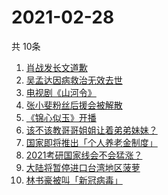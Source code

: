 # 2021-02-28
  共 10条

  <!-- BEGIN -->
  <!-- 最后更新时间:Sun Feb 28 2021 12:12:18 GMT+0000 (Coordinated Universal Time) -->
  1. [肖战发长文道歉](https://www.zhihu.com/search?q=肖战)
1. [吴孟达因病救治无效去世](https://www.zhihu.com/search?q=吴孟达)
1. [电视剧《山河令》](https://www.zhihu.com/search?q=山河令)
1. [张小斐粉丝后援会被解散](https://www.zhihu.com/search?q=张小斐)
1. [《锦心似玉》开播](https://www.zhihu.com/search?q=锦心似玉)
1. [该不该教哥哥姐姐让着弟弟妹妹？](https://www.zhihu.com/search?q=奇葩说)
1. [国家即将推出「个人养老金制度」](https://www.zhihu.com/search?q=养老金)
1. [2021考研国家线会不会猛涨？](https://www.zhihu.com/search?q=考研国家线)
1. [大陆将暂停进口台湾地区菠萝](https://www.zhihu.com/search?q=暂停进口菠萝)
1. [林书豪被叫「新冠病毒」](https://www.zhihu.com/search?q=林书豪)
  <!-- END -->
  